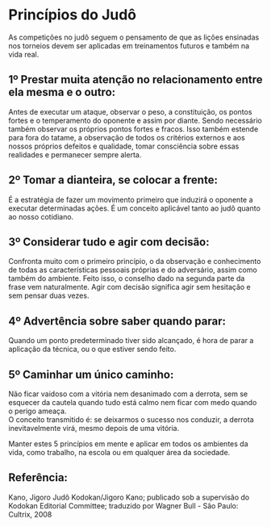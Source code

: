 # Princípios do Judô

As competições no judô seguem o pensamento de que as lições ensinadas nos torneios devem ser aplicadas em treinamentos futuros e também na vida real. 


## 1º Prestar muita atenção no relacionamento entre ela mesma e o outro:

Antes de executar um ataque, observar o peso, a constituição, os pontos fortes e o temperamento do oponente e assim por diante. Sendo necessário também observar os próprios pontos fortes e fracos. Isso também estende para fora do tatame, a observação de todos os critérios externos e aos nossos próprios defeitos e qualidade, tomar consciência sobre essas realidades e permanecer sempre alerta.

## 2º Tomar a dianteira, se colocar a frente:

É a estratégia de fazer um movimento primeiro que induzirá o oponente a executar determinadas ações. É um conceito aplicável tanto ao judô quanto ao nosso cotidiano.

## 3º Considerar tudo e agir com decisão:

Confronta muito com o primeiro princípio, o da observação e conhecimento de todas as características pessoais próprias e do adversário, assim como também do ambiente. Feito isso, o conselho dado na segunda parte da frase vem naturalmente. Agir com decisão significa agir sem hesitação e sem pensar duas vezes. 

## 4º Advertência sobre saber quando parar:

Quando um ponto predeterminado tiver sido alcançado, é hora de parar a aplicação da técnica, ou o que estiver sendo feito.

## 5º Caminhar um único caminho:

Não ficar  vaidoso com a vitória nem desanimado com a derrota, sem se esquecer da cautela quando tudo está calmo nem ficar com medo quando o perigo ameaça.  
O conceito transmitido é: se deixarmos o sucesso nos conduzir, a derrota inevitavelmente virá, mesmo depois de uma vitória. 

Manter estes 5 princípios em mente e aplicar em todos os ambientes da vida, como trabalho, na escola ou em qualquer área da sociedade.

## Referência: 
Kano, Jigoro
	Judô Kodokan/Jigoro Kano; publicado sob a supervisão do Kodokan Editorial Committee; traduzido por Wagner Bull - São Paulo: Cultrix, 2008


